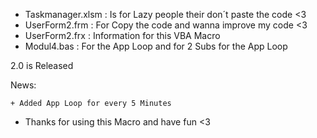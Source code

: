 + Taskmanager.xlsm : Is for Lazy people their don´t paste the code <3
+ UserForm2.frm : For Copy the code and wanna improve my code <3
+ UserForm2.frx : Information for this VBA Macro
+ Modul4.bas : For the App Loop and for 2 Subs for the App Loop

2.0 is Released

  News:
  
    + Added App Loop for every 5 Minutes

* Thanks for using this Macro and have fun <3
